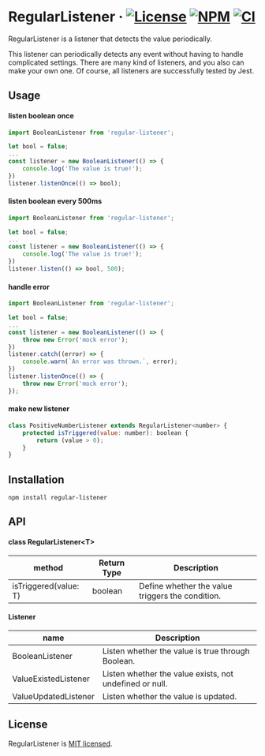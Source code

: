 # RegularListener &middot; [![License](https://img.shields.io/badge/license-MIT-blue.svg)](https://github.com/SNinjo/regular-listener/blob/master/LICENSE) [![NPM](https://img.shields.io/badge/npm-v1.0.4-blue)](https://www.npmjs.com/package/regular-listener) [![CI](https://img.shields.io/badge/CI-passing-brightgreen)](https://github.com/SNinjo/regular-listener/actions/workflows/ci.yml)
RegularListener is a listener that detects the value periodically.

This listener can periodically detects any event without having to handle complicated settings.
There are many kind of listeners, and you also can make your own one.
Of course, all listeners are successfully tested by Jest.


## Usage
#### listen boolean once
``` javascript
import BooleanListener from 'regular-listener';

let bool = false;
...
const listener = new BooleanListener(() => {
	console.log('The value is true!');
})
listener.listenOnce(() => bool);
```

#### listen boolean every 500ms
``` javascript
import BooleanListener from 'regular-listener';

let bool = false;
...
const listener = new BooleanListener(() => {
	console.log('The value is true!');
})
listener.listen(() => bool, 500);
```

#### handle error
``` javascript
import BooleanListener from 'regular-listener';

let bool = false;
...
const listener = new BooleanListener(() => {
	throw new Error('mock error');
})
listener.catch((error) => {
	console.warn(`An error was thrown.`, error);
})
listener.listenOnce(() => {
	throw new Error('mock error');
});
```

#### make new listener
``` javascript
class PositiveNumberListener extends RegularListener<number> {
	protected isTriggered(value: number): boolean {
		return (value > 0);
	}
}
```


## Installation
```
npm install regular-listener
```


## API
#### class RegularListener\<T>
| method	          	| Return Type | Description                                      |
| --------------------- | ----------- | ------------------------------------------------ |
| isTriggered(value: T) | boolean     | Define whether the value triggers the condition. |

#### Listener
| name		          	| Description                                               |
| --------------------- | --------------------------------------------------------- |
| BooleanListener      	| Listen whether the value is true through Boolean. 		|
| ValueExistedListener  | Listen whether the value exists, not undefined or null.	|
| ValueUpdatedListener  | Listen whether the value is updated.                 		|


## License
RegularListener is [MIT licensed](./LICENSE).